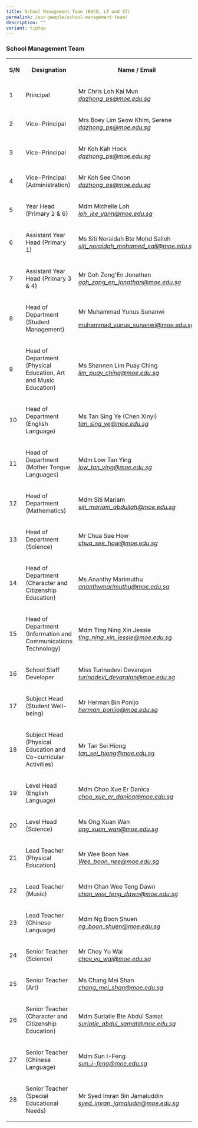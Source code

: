 ```yaml
---
title: School Management Team (EXCO, LT and ST)
permalink: /our-people/school-management-team/
description: ""
variant: tiptap
---
```

<h3>School Management Team</h3>
<table style="minWidth: 75px">
<colgroup>
<col>
<col>
<col>
</colgroup>
<tbody>
<tr>
<th rowspan="1" colspan="1">
<p>S/N</p>
</th>
<th rowspan="1" colspan="1">
<p>Designation</p>
</th>
<th rowspan="1" colspan="1">
<p>Name / Email</p>
</th>
</tr>
<tr>
<td rowspan="1" colspan="1">
<p>1</p>
</td>
<td rowspan="1" colspan="1">
<p>Principal</p>
</td>
<td rowspan="1" colspan="1">
<p>Mr Chris Loh Kai Mun
<br><em><a href="mailto:dazhong_ps@moe.edu.sg" rel="noopener noreferrer nofollow" target="_blank">dazhong_ps@moe.edu.sg</a></em>
</p>
</td>
</tr>
<tr>
<td rowspan="1" colspan="1">
<p>2</p>
</td>
<td rowspan="1" colspan="1">
<p>Vice-Principal</p>
</td>
<td rowspan="1" colspan="1">
<p>Mrs Boey Lim Seow Khim, Serene
<br><em><a href="mailto:dazhong_ps@moe.edu.sg" rel="noopener noreferrer nofollow" target="_blank">dazhong_ps@moe.edu.sg</a></em>
</p>
</td>
</tr>
<tr>
<td rowspan="1" colspan="1">
<p>3</p>
</td>
<td rowspan="1" colspan="1">
<p>Vice-Principal</p>
</td>
<td rowspan="1" colspan="1">
<p>Mr Koh Kah Hock
<br><em><a href="mailto:dazhong_ps@moe.edu.sg" rel="noopener noreferrer nofollow" target="_blank">dazhong_ps@moe.edu.sg</a></em>
</p>
</td>
</tr>
<tr>
<td rowspan="1" colspan="1">
<p>4</p>
</td>
<td rowspan="1" colspan="1">
<p>Vice-Principal (Administration)</p>
</td>
<td rowspan="1" colspan="1">
<p>Mr Koh See Choon
<br><em><a href="mailto:dazhong_ps@moe.edu.sg" rel="noopener noreferrer nofollow" target="_blank">dazhong_ps@moe.edu.sg</a></em>
</p>
</td>
</tr>
<tr>
<td rowspan="1" colspan="1">
<p>5</p>
</td>
<td rowspan="1" colspan="1">
<p>Year Head (Primary 2 &amp; 6)</p>
</td>
<td rowspan="1" colspan="1">
<p>Mdm Michelle Loh
<br><em><a href="mailto:loh_jee_yann@moe.edu.sg" rel="noopener noreferrer nofollow" target="_blank">loh_jee_yann@moe.edu.sg</a></em>
</p>
</td>
</tr>
<tr>
<td rowspan="1" colspan="1">
<p>6</p>
</td>
<td rowspan="1" colspan="1">
<p>Assistant Year Head (Primary 1)</p>
</td>
<td rowspan="1" colspan="1">
<p>Ms Siti Noraidah Bte Mohd Salleh
<br><em><a href="mailto:siti_noraidah_mohamed_sall@moe.edu.sg" rel="noopener noreferrer nofollow" target="_blank">siti_noraidah_mohamed_sall@moe.edu.sg</a></em>
</p>
</td>
</tr>
<tr>
<td rowspan="1" colspan="1">
<p>7</p>
</td>
<td rowspan="1" colspan="1">
<p>Assistant Year Head (Primary 3 &amp; 4)</p>
</td>
<td rowspan="1" colspan="1">
<p>Mr Goh Zong'En Jonathan
<br><em><a href="mailto:goh_zong_en_jonathan@moe.edu.sg" rel="noopener noreferrer nofollow" target="_blank">goh_zong_en_jonathan@moe.edu.sg</a></em>
</p>
</td>
</tr>
<tr>
<td rowspan="1" colspan="1">
<p>8</p>
</td>
<td rowspan="1" colspan="1">
<p>Head of Department (Student Management)</p>
</td>
<td rowspan="1" colspan="1">
<p>Mr Muhammad Yunus Sunanwi</p>
<p><a href="mailto:Muhammad_Yunus_sunanwi@moe.edu.sg" rel="noopener noreferrer nofollow" target="_blank">muhammad_yunus_sunanwi@moe.edu.sg</a>
</p>
</td>
</tr>
<tr>
<td rowspan="1" colspan="1">
<p>9</p>
</td>
<td rowspan="1" colspan="1">
<p>Head of Department (Physical Education, Art and Music Education)</p>
</td>
<td rowspan="1" colspan="1">
<p>Ms Shannen Lim Puay Ching
<br><em><a href="mailto:lim_puay_ching@moe.edu.sg" rel="noopener noreferrer nofollow" target="_blank">lim_puay_ching@moe.edu.sg</a></em>
</p>
</td>
</tr>
<tr>
<td rowspan="1" colspan="1">
<p>10</p>
</td>
<td rowspan="1" colspan="1">
<p>Head of Department (English Language)</p>
</td>
<td rowspan="1" colspan="1">
<p>Ms Tan Sing Ye (Chen Xinyi)
<br><em><a href="mailto:tan_sing_ye@moe.edu.sg" rel="noopener noreferrer nofollow" target="_blank">tan_sing_ye@moe.edu.sg</a></em>
</p>
</td>
</tr>
<tr>
<td rowspan="1" colspan="1">
<p>11</p>
</td>
<td rowspan="1" colspan="1">
<p>Head of Department (Mother Tongue Languages)</p>
</td>
<td rowspan="1" colspan="1">
<p>Mdm Low Tan Ying
<br><em><a href="mailto:low_tan_ying@moe.edu.sg" rel="noopener noreferrer nofollow" target="_blank">low_tan_ying@moe.edu.sg</a></em>
</p>
</td>
</tr>
<tr>
<td rowspan="1" colspan="1">
<p>12</p>
</td>
<td rowspan="1" colspan="1">
<p>Head of Department (Mathematics)</p>
</td>
<td rowspan="1" colspan="1">
<p>Mdm Siti Mariam
<br><em><a href="mailto:siti_mariam_abdullah@moe.edu.sg" rel="noopener noreferrer nofollow" target="_blank">siti_mariam_abdullah@moe.edu.sg</a></em>
</p>
</td>
</tr>
<tr>
<td rowspan="1" colspan="1">
<p>13</p>
</td>
<td rowspan="1" colspan="1">
<p>Head of Department (Science)</p>
</td>
<td rowspan="1" colspan="1">
<p>Mr Chua See How
<br><em><a href="mailto:chua_see_how@moe.edu.sg" rel="noopener noreferrer nofollow" target="_blank">chua_see_how@moe.edu.sg</a></em>
</p>
</td>
</tr>
<tr>
<td rowspan="1" colspan="1">
<p>14</p>
</td>
<td rowspan="1" colspan="1">
<p>Head of Department (Character and Citizenship Education)</p>
</td>
<td rowspan="1" colspan="1">
<p>Ms Ananthy Marimuthu
<br><em><a href="mailto:ananthy_marimuthu@moe.edu.sg" rel="noopener noreferrer nofollow" target="_blank">ananthymarimuthu@moe.edu.sg</a></em>
</p>
</td>
</tr>
<tr>
<td rowspan="1" colspan="1">
<p>15</p>
</td>
<td rowspan="1" colspan="1">
<p>Head of Department (Information and Communications Technology)</p>
</td>
<td rowspan="1" colspan="1">
<p>Mdm Ting Ning Xin Jessie
<br><em><a href="mailto:ting_ning_xin_jessie@moe.edu.sg" rel="noopener noreferrer nofollow" target="_blank">ting_ning_xin_jessie@moe.edu.sg</a></em>
</p>
</td>
</tr>
<tr>
<td rowspan="1" colspan="1">
<p>16</p>
</td>
<td rowspan="1" colspan="1">
<p>School Staff Developer</p>
</td>
<td rowspan="1" colspan="1">
<p>Miss Turinadevi Devarajan
<br><em><a href="mailto:turinadevi_devarajan@moe.edu.sg" rel="noopener noreferrer nofollow" target="_blank">turinadevi_devarajan@moe.edu.sg</a></em>
</p>
</td>
</tr>
<tr>
<td rowspan="1" colspan="1">
<p>17</p>
</td>
<td rowspan="1" colspan="1">
<p>Subject Head (Student Well-being)</p>
</td>
<td rowspan="1" colspan="1">
<p>Mr Herman Bin Ponijo
<br><em><a href="mailto:herman_ponijo@moe.edu.sg" rel="noopener noreferrer nofollow" target="_blank">herman_ponijo@moe.edu.sg</a></em>
</p>
</td>
</tr>
<tr>
<td rowspan="1" colspan="1">
<p>18</p>
</td>
<td rowspan="1" colspan="1">
<p>Subject Head (Physical Education and Co-curricular Activities)</p>
</td>
<td rowspan="1" colspan="1">
<p>Mr Tan Sei Hiong
<br><em><a href="mailto:tan_sei_hiong@moe.edu.sg" rel="noopener noreferrer nofollow" target="_blank">tan_sei_hiong@moe.edu.sg</a></em>
</p>
</td>
</tr>
<tr>
<td rowspan="1" colspan="1">
<p>19</p>
</td>
<td rowspan="1" colspan="1">
<p>Level Head (English Language)</p>
</td>
<td rowspan="1" colspan="1">
<p>Mdm Choo Xue Er Danica
<br><em><a href="mailto:choo_xue_er_danica@moe.edu.sg" rel="noopener noreferrer nofollow" target="_blank">choo_xue_er_danica@moe.edu.sg</a></em>
</p>
</td>
</tr>
<tr>
<td rowspan="1" colspan="1">
<p>20</p>
</td>
<td rowspan="1" colspan="1">
<p>Level Head (Science)</p>
</td>
<td rowspan="1" colspan="1">
<p>Ms Ong Xuan Wan
<br><em><a href="mailto:ong_xuan_wan@moe.edu.sg" rel="noopener noreferrer nofollow" target="_blank">ong_xuan_wan@moe.edu.sg</a></em>
</p>
</td>
</tr>
<tr>
<td rowspan="1" colspan="1">
<p>21</p>
</td>
<td rowspan="1" colspan="1">
<p>Lead Teacher (Physical Education)</p>
</td>
<td rowspan="1" colspan="1">
<p>Mr Wee Boon Nee
<br><em><a href="mailto:Wee_boon_nee@moe.edu.sg" rel="noopener noreferrer nofollow" target="_blank">Wee_boon_nee@moe.edu.sg</a></em>
</p>
</td>
</tr>
<tr>
<td rowspan="1" colspan="1">
<p>22</p>
</td>
<td rowspan="1" colspan="1">
<p>Lead Teacher (Music)</p>
</td>
<td rowspan="1" colspan="1">
<p>Mdm Chan Wee Teng Dawn
<br><em><a href="mailto:chan_wee_teng_dawn@moe.edu.sg" rel="noopener noreferrer nofollow" target="_blank">chan_wee_teng_dawn@moe.edu.sg</a></em>
</p>
</td>
</tr>
<tr>
<td rowspan="1" colspan="1">
<p>23</p>
</td>
<td rowspan="1" colspan="1">
<p>Lead Teacher (Chinese Language)</p>
</td>
<td rowspan="1" colspan="1">
<p>Mdm Ng Boon Shuen
<br><em><a href="mailto:ng_boon_shuen@moe.edu.sg" rel="noopener noreferrer nofollow" target="_blank">ng_boon_shuen@moe.edu.sg</a></em>
</p>
</td>
</tr>
<tr>
<td rowspan="1" colspan="1">
<p>24</p>
</td>
<td rowspan="1" colspan="1">
<p>Senior Teacher (Science)</p>
</td>
<td rowspan="1" colspan="1">
<p>Mr Choy Yu Wai
<br><em><a href="mailto:choy_yu_wai@moe.edu.sg" rel="noopener noreferrer nofollow" target="_blank">choy_yu_wai@moe.edu.sg</a></em>
</p>
</td>
</tr>
<tr>
<td rowspan="1" colspan="1">
<p>25</p>
</td>
<td rowspan="1" colspan="1">
<p>Senior Teacher (Art)</p>
</td>
<td rowspan="1" colspan="1">
<p>Ms Chang Mei Shan
<br><em><a href="mailto:chang_mei_shan@moe.edu.sg" rel="noopener noreferrer nofollow" target="_blank">chang_mei_shan@moe.edu.sg</a></em>
</p>
</td>
</tr>
<tr>
<td rowspan="1" colspan="1">
<p>26</p>
</td>
<td rowspan="1" colspan="1">
<p>Senior Teacher (Character and Citizenship Education)</p>
</td>
<td rowspan="1" colspan="1">
<p>Mdm Suriatie Bte Abdul Samat
<br><em><a href="mailto:suriatie_abdul_samat@moe.edu.sg" rel="noopener noreferrer nofollow" target="_blank">suriatie_abdul_samat@moe.edu.sg</a></em>
</p>
</td>
</tr>
<tr>
<td rowspan="1" colspan="1">
<p>27</p>
</td>
<td rowspan="1" colspan="1">
<p>Senior Teacher (Chinese Language)</p>
</td>
<td rowspan="1" colspan="1">
<p>Mdm Sun I-Feng
<br><em><a href="mailto:sun_i-feng@moe.edu.sg" rel="noopener noreferrer nofollow" target="_blank">sun_i-feng@moe.edu.sg</a></em>
</p>
</td>
</tr>
<tr>
<td rowspan="1" colspan="1">
<p>28</p>
</td>
<td rowspan="1" colspan="1">
<p>Senior Teacher (Special Educational Needs)</p>
</td>
<td rowspan="1" colspan="1">
<p>Mr Syed Imran Bin Jamaluddin
<br><em><a href="mailto:syed_imran_jamaludin@moe.edu.sg" rel="noopener noreferrer nofollow" target="_blank">syed_imran_jamaludin@moe.edu.sg</a></em>
</p>
</td>
</tr>
</tbody>
</table>
<p></p>